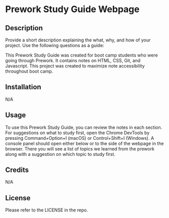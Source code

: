 # Prework Study Guide Webpage

## Description

Provide a short description explaining the what, why, and how of your project. Use the following questions as a guide:

This Prework Study Guide was created for boot camp students who were going through Prework. It contains notes on HTML, CSS, Git, and Javascript. This project was created to maximize note accessibility throughout boot camp.

## Installation

N/A

## Usage

To use this Prework Study Guide, you can review the notes in each section. For suggestions on what to study first, open the Chrome DevTools by pressing Command+Option+I (macOS) or Control+Shift+I (Windows). A console panel should open either below or to the side of the webpage in the browser. There you will see a list of topics we learned from the prework along with a suggestion on which topic to study first.

## Credits

N/A

## License

Please refer to the LICENSE in the repo.
